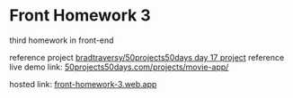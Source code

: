 # Front Homework 3


third homework in front-end

reference project [bradtraversy/50projects50days day 17 project](https://github.com/bradtraversy/50projects50days)
reference live demo link: [50projects50days.com/projects/movie-app/](https://50projects50days.com/projects/movie-app/)

hosted link: [front-homework-3.web.app](https://front-homework-3.web.app/)
